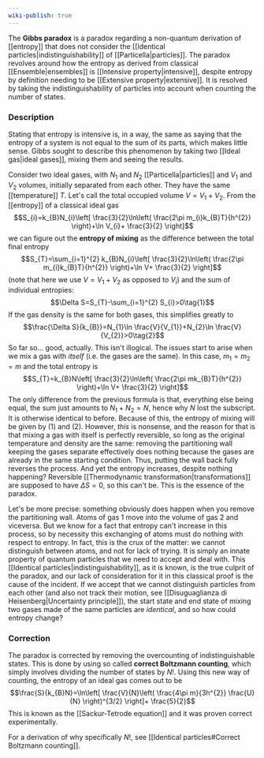 ```yaml
---
wiki-publish: true
---
```

The **Gibbs paradox** is a paradox regarding a non-quantum derivation of [[entropy]] that does not consider the [[Identical particles|indistinguishability]] of [[Particella|particles]]. The paradox revolves around how the entropy as derived from classical [[Ensemble|ensembles]] is [[Intensive property|intensive]], despite entropy by definition needing to be [[Extensive property|extensive]]. It is resolved by taking the indistinguishability of particles into account when counting the number of states.
### Description
Stating that entropy is intensive is, in a way, the same as saying that the entropy of a system is not equal to the sum of its parts, which makes little sense. Gibbs sought to describe this phenomenon by taking two [[Ideal gas|ideal gases]], mixing them and seeing the results.

Consider two ideal gases, with $N_{1}$ and $N_{2}$ [[Particella|particles]] and $V_{1}$ and $V_{2}$ volumes, initially separated from each other. They have the same [[temperature]] $T$. Let's call the total occupied volume $V=V_{1}+V_{2}$. From the [[entropy]] of a classical ideal gas
$$S_{i}=k_{B}N_{i}\left[ \frac{3}{2}\ln\left( \frac{2\pi m_{i}k_{B}T}{h^{2}} \right)+\ln V_{i}+ \frac{3}{2} \right]$$
we can figure out the **entropy of mixing** as the difference between the total final entropy
$$S_{T}=\sum_{i=1}^{2} k_{B}N_{i}\left[ \frac{3}{2}\ln\left( \frac{2\pi m_{i}k_{B}T}{h^{2}} \right)+\ln V+ \frac{3}{2} \right]$$
(note that here we use $V=V_{1}+V_{2}$ as opposed to $V_{i}$) and the sum of individual entropies:
$$\Delta S=S_{T}-\sum_{i=1}^{2} S_{i}>0\tag{1}$$
If the gas density is the same for both gases, this simplifies greatly to
$$\frac{\Delta S}{k_{B}}=N_{1}\ln \frac{V}{V_{1}}+N_{2}\ln \frac{V}{V_{2}}>0\tag{2}$$
So far so... good, actually. This isn't illogical. The issues start to arise when we mix a gas with *itself* (i.e. the gases are the same). In this case, $m_{1}=m_{2}=m$ and the total entropy is
$$S_{T}=k_{B}N\left[ \frac{3}{2}\ln\left( \frac{2\pi mk_{B}T}{h^{2}} \right)+\ln V+ \frac{3}{2} \right]$$
The only difference from the previous formula is that, everything else being equal, the sum just amounts to $N_{1}+N_{2}=N$, hence why $N$ lost the subscript. It is otherwise identical to before. Because of this, the entropy of mixing will be given by $(1)$ and $(2)$. However, *this* is nonsense, and the reason for that is that mixing a gas with itself is perfectly reversible, so long as the original temperature and density are the same: removing the partitioning wall keeping the gases separate effectively does nothing because the gases are already in the same starting condition. Thus, putting the wall back fully reverses the process. And yet the entropy increases, despite nothing happening? Reversible [[Thermodynamic transformation|transformations]] are supposed to have $\Delta S=0$, so this can't be. This is the essence of the paradox.

Let's be more precise: something obviously does happen when you remove the partitioning wall. Atoms of gas 1 move into the volume of gas 2 and viceversa. But we know for a fact that entropy can't increase in this process, so by necessity this exchanging of atoms must do nothing with respect to entropy. In fact, this is the crux of the matter: we cannot distinguish between atoms, and not for lack of trying. It is simply an innate property of quantum particles that we need to accept and deal with. This [[Identical particles|indistinguishability]], as it is known, is the true culprit of the paradox, and our lack of consideration for it in this classical proof is the cause of the incident. If we accept that we cannot distinguish particles from each other (and also not track their motion, see [[Disuguaglianza di Heisenberg|Uncertainty principle]]), the start state and end state of mixing two gases made of the same particles are *identical*, and so how could entropy change?
### Correction
The paradox is corrected by removing the overcounting of indistinguishable states. This is done by using so called **correct Boltzmann counting**, which simply involves dividing the number of states by $N!$. Using this new way of counting, the entropy of an ideal gas comes out to be
$$\frac{S}{k_{B}N}=\ln\left[ \frac{V}{N}\left( \frac{4\pi m}{3h^{2}} \frac{U}{N} \right)^{3/2} \right]+ \frac{5}{2}$$
This is known as the [[Sackur-Tetrode equation]] and it was proven correct experimentally.

For a derivation of why specifically $N!$, see [[Identical particles#Correct Boltzmann counting]].